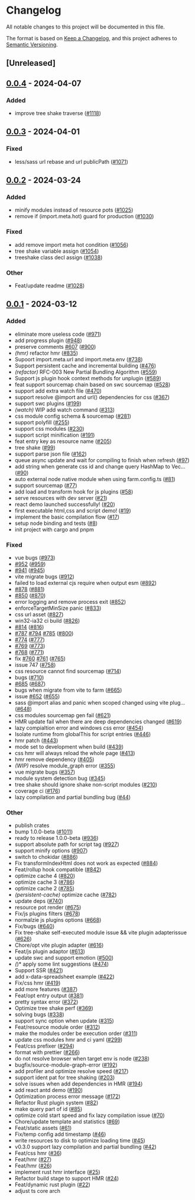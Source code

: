 # Changelog
All notable changes to this project will be documented in this file.

The format is based on [Keep a Changelog](https://keepachangelog.com/en/1.0.0/),
and this project adheres to [Semantic Versioning](https://semver.org/spec/v2.0.0.html).

## [Unreleased]

## [0.0.4](https://github.com/ErKeLost/farm/compare/farmfe_compiler-v0.0.3...farmfe_compiler-v0.0.4) - 2024-04-07

### Added
- improve tree shake traverse ([#1118](https://github.com/ErKeLost/farm/pull/1118))

## [0.0.3](https://github.com/farm-fe/farm/compare/farmfe_compiler-v0.0.2...farmfe_compiler-v0.0.3) - 2024-04-01

### Fixed
- less/sass url rebase and url publicPath ([#1071](https://github.com/farm-fe/farm/pull/1071))

## [0.0.2](https://github.com/farm-fe/farm/compare/farmfe_compiler-v0.0.1...farmfe_compiler-v0.0.2) - 2024-03-24

### Added
- minify modules instead of resource pots ([#1025](https://github.com/farm-fe/farm/pull/1025))
- remove if (import.meta.hot) guard for production ([#1030](https://github.com/farm-fe/farm/pull/1030))

### Fixed
- add remove import meta hot condition ([#1056](https://github.com/farm-fe/farm/pull/1056))
- tree shake variable assign ([#1054](https://github.com/farm-fe/farm/pull/1054))
- treeshake class decl assign ([#1038](https://github.com/farm-fe/farm/pull/1038))

### Other
- Feat/update readme ([#1028](https://github.com/farm-fe/farm/pull/1028))

## [0.0.1](https://github.com/farm-fe/farm/releases/tag/farmfe_compiler-v0.0.1) - 2024-03-12

### Added
- eliminate more useless code ([#971](https://github.com/farm-fe/farm/pull/971))
- add progress plugin ([#948](https://github.com/farm-fe/farm/pull/948))
- preserve comments [#607](https://github.com/farm-fe/farm/pull/607) ([#900](https://github.com/farm-fe/farm/pull/900))
- *(hmr)* refactor hmr ([#835](https://github.com/farm-fe/farm/pull/835))
- Supoort import.meta.url and import.meta.env ([#738](https://github.com/farm-fe/farm/pull/738))
- Support persistent cache and incremental building ([#476](https://github.com/farm-fe/farm/pull/476))
- *(refactor)* RFC-003 New Partial Bundling Algorithm ([#559](https://github.com/farm-fe/farm/pull/559))
- Support js plugin hook context methods for unplugin ([#589](https://github.com/farm-fe/farm/pull/589))
- feat support sourcemap chain based on swc sourcemap ([#528](https://github.com/farm-fe/farm/pull/528))
- support add extra watch file ([#470](https://github.com/farm-fe/farm/pull/470))
- support resolve @import and url() dependencies for css ([#367](https://github.com/farm-fe/farm/pull/367))
- support swc plugins ([#199](https://github.com/farm-fe/farm/pull/199))
- *(watch)* WIP add watch command ([#313](https://github.com/farm-fe/farm/pull/313))
- css module config schema & sourcemap ([#281](https://github.com/farm-fe/farm/pull/281))
- support polyfill ([#255](https://github.com/farm-fe/farm/pull/255))
- support css modules ([#230](https://github.com/farm-fe/farm/pull/230))
- support script minification ([#191](https://github.com/farm-fe/farm/pull/191))
- feat entry key as resource name ([#205](https://github.com/farm-fe/farm/pull/205))
- tree shake ([#99](https://github.com/farm-fe/farm/pull/99))
- support parse json file ([#162](https://github.com/farm-fe/farm/pull/162))
- queue async update and wait for compiling to finish when refresh ([#97](https://github.com/farm-fe/farm/pull/97))
- add string when generate css id and change query HashMap to Vec… ([#90](https://github.com/farm-fe/farm/pull/90))
- auto external node native module when using farm.config.ts ([#81](https://github.com/farm-fe/farm/pull/81))
- support sourcemap ([#77](https://github.com/farm-fe/farm/pull/77))
- add load and transform hook for js plugins ([#58](https://github.com/farm-fe/farm/pull/58))
- serve resources with dev server ([#21](https://github.com/farm-fe/farm/pull/21))
- react demo launched successfully! ([#20](https://github.com/farm-fe/farm/pull/20))
- first executable html,css and script demo! ([#19](https://github.com/farm-fe/farm/pull/19))
- implement the basic compilation flow ([#17](https://github.com/farm-fe/farm/pull/17))
- setup node binding and tests ([#8](https://github.com/farm-fe/farm/pull/8))
- init project with cargo and pnpm

### Fixed
- vue bugs ([#973](https://github.com/farm-fe/farm/pull/973))
- [#952](https://github.com/farm-fe/farm/pull/952) ([#959](https://github.com/farm-fe/farm/pull/959))
- [#941](https://github.com/farm-fe/farm/pull/941) ([#945](https://github.com/farm-fe/farm/pull/945))
- vite migrate bugs ([#912](https://github.com/farm-fe/farm/pull/912))
- failed to load external cjs require when output esm ([#892](https://github.com/farm-fe/farm/pull/892))
- [#878](https://github.com/farm-fe/farm/pull/878) ([#881](https://github.com/farm-fe/farm/pull/881))
- [#850](https://github.com/farm-fe/farm/pull/850) ([#870](https://github.com/farm-fe/farm/pull/870))
- error logging and remove process exit ([#852](https://github.com/farm-fe/farm/pull/852))
- enforceTargetMinSize panic ([#833](https://github.com/farm-fe/farm/pull/833))
- css url asset ([#827](https://github.com/farm-fe/farm/pull/827))
- win32-ia32 ci build ([#826](https://github.com/farm-fe/farm/pull/826))
- [#814](https://github.com/farm-fe/farm/pull/814) ([#816](https://github.com/farm-fe/farm/pull/816))
- [#787](https://github.com/farm-fe/farm/pull/787) [#794](https://github.com/farm-fe/farm/pull/794) [#785](https://github.com/farm-fe/farm/pull/785) ([#800](https://github.com/farm-fe/farm/pull/800))
- [#774](https://github.com/farm-fe/farm/pull/774) ([#777](https://github.com/farm-fe/farm/pull/777))
- [#769](https://github.com/farm-fe/farm/pull/769) ([#773](https://github.com/farm-fe/farm/pull/773))
- [#768](https://github.com/farm-fe/farm/pull/768) ([#771](https://github.com/farm-fe/farm/pull/771))
- fix [#760](https://github.com/farm-fe/farm/pull/760) [#761](https://github.com/farm-fe/farm/pull/761) ([#765](https://github.com/farm-fe/farm/pull/765))
- issue 747 ([#758](https://github.com/farm-fe/farm/pull/758))
- css resource cannot find sourcemap ([#714](https://github.com/farm-fe/farm/pull/714))
- bugs ([#710](https://github.com/farm-fe/farm/pull/710))
- [#685](https://github.com/farm-fe/farm/pull/685) ([#687](https://github.com/farm-fe/farm/pull/687))
- bugs when migrate from vite to farm ([#665](https://github.com/farm-fe/farm/pull/665))
- issue [#652](https://github.com/farm-fe/farm/pull/652) ([#655](https://github.com/farm-fe/farm/pull/655))
- sass @import alias and panic when scoped changed using vite plug… ([#648](https://github.com/farm-fe/farm/pull/648))
- css modules sourcemap gen fail ([#621](https://github.com/farm-fe/farm/pull/621))
- HMR update fail when there are deep dependencies changed ([#619](https://github.com/farm-fe/farm/pull/619))
- lazy compialtion error and windows css error ([#454](https://github.com/farm-fe/farm/pull/454))
- Isolate runtime from globalThis for script entries ([#446](https://github.com/farm-fe/farm/pull/446))
- hmr patch ([#443](https://github.com/farm-fe/farm/pull/443))
- mode set to development when build ([#439](https://github.com/farm-fe/farm/pull/439))
- css hmr will always reload the whole page ([#413](https://github.com/farm-fe/farm/pull/413))
- hmr remove dependency ([#405](https://github.com/farm-fe/farm/pull/405))
- *(WIP)* resolve module_graph  error ([#355](https://github.com/farm-fe/farm/pull/355))
- vue migrate bugs ([#357](https://github.com/farm-fe/farm/pull/357))
- module system detection bug ([#345](https://github.com/farm-fe/farm/pull/345))
- tree shake should ignore shake non-script modules ([#210](https://github.com/farm-fe/farm/pull/210))
- coverage ci ([#176](https://github.com/farm-fe/farm/pull/176))
- lazy compilation and partial bundling bug ([#44](https://github.com/farm-fe/farm/pull/44))

### Other
- publish crates
- bump 1.0.0-beta ([#1011](https://github.com/farm-fe/farm/pull/1011))
- ready to release 1.0.0-beta ([#936](https://github.com/farm-fe/farm/pull/936))
- support absolute path for script tag ([#927](https://github.com/farm-fe/farm/pull/927))
- support minify options ([#907](https://github.com/farm-fe/farm/pull/907))
- switch to chokidar ([#886](https://github.com/farm-fe/farm/pull/886))
- Fix transformIndexHtml does not work as expected ([#884](https://github.com/farm-fe/farm/pull/884))
- Feat/rollup hook compatible ([#842](https://github.com/farm-fe/farm/pull/842))
- optimize cache 4 ([#820](https://github.com/farm-fe/farm/pull/820))
- optimize cache 3 ([#786](https://github.com/farm-fe/farm/pull/786))
- optimize cache 2 ([#785](https://github.com/farm-fe/farm/pull/785))
- *(persistent-cache)* optimize cache ([#782](https://github.com/farm-fe/farm/pull/782))
- update deps ([#740](https://github.com/farm-fe/farm/pull/740))
- resource pot render ([#675](https://github.com/farm-fe/farm/pull/675))
- Fix/js plugins filters ([#678](https://github.com/farm-fe/farm/pull/678))
- normalzie js plugins options ([#668](https://github.com/farm-fe/farm/pull/668))
- Fix/bugs ([#640](https://github.com/farm-fe/farm/pull/640))
- Fix tree-shake self-executed module issue && vite plugin adapterissue ([#626](https://github.com/farm-fe/farm/pull/626))
- Chore/opt vite plugin adapter ([#616](https://github.com/farm-fe/farm/pull/616))
- Feat/js plugin adaptor ([#613](https://github.com/farm-fe/farm/pull/613))
- update swc and support emotion ([#500](https://github.com/farm-fe/farm/pull/500))
- *(*)* apply some lint suggestions ([#474](https://github.com/farm-fe/farm/pull/474))
- Support SSR ([#421](https://github.com/farm-fe/farm/pull/421))
- add x-data-spreadsheet example ([#422](https://github.com/farm-fe/farm/pull/422))
- Fix/css hmr ([#419](https://github.com/farm-fe/farm/pull/419))
- add more features ([#387](https://github.com/farm-fe/farm/pull/387))
- Feat/opt entry output ([#381](https://github.com/farm-fe/farm/pull/381))
- pretty syntax error ([#372](https://github.com/farm-fe/farm/pull/372))
- Optimize tree shake perf ([#369](https://github.com/farm-fe/farm/pull/369))
- solving bugs ([#338](https://github.com/farm-fe/farm/pull/338))
- support sync option when update ([#315](https://github.com/farm-fe/farm/pull/315))
- Feat/resource module order ([#312](https://github.com/farm-fe/farm/pull/312))
- make the modules order be execution order ([#311](https://github.com/farm-fe/farm/pull/311))
- update css modules hmr and ci yaml ([#299](https://github.com/farm-fe/farm/pull/299))
- Feat/css prefixer ([#294](https://github.com/farm-fe/farm/pull/294))
- format with prettier ([#266](https://github.com/farm-fe/farm/pull/266))
- do not resolve browser when target env is node ([#238](https://github.com/farm-fe/farm/pull/238))
- bugfix/source-module-graph-error ([#192](https://github.com/farm-fe/farm/pull/192))
- add profiler and optimize resolve speed ([#217](https://github.com/farm-fe/farm/pull/217))
- support ident pat for tree shaking ([#203](https://github.com/farm-fe/farm/pull/203))
- solve issues when add dependencies in HMR ([#194](https://github.com/farm-fe/farm/pull/194))
- add react antd demo ([#190](https://github.com/farm-fe/farm/pull/190))
- Optimization process error message ([#172](https://github.com/farm-fe/farm/pull/172))
- Refactor Rust plugin system ([#82](https://github.com/farm-fe/farm/pull/82))
- make query part of id ([#85](https://github.com/farm-fe/farm/pull/85))
- optimize cold start speed and fix lazy compilation issue ([#70](https://github.com/farm-fe/farm/pull/70))
- Chore/update template and statistics ([#69](https://github.com/farm-fe/farm/pull/69))
- Feat/static assets ([#61](https://github.com/farm-fe/farm/pull/61))
- Fix/temp config add timestamp ([#46](https://github.com/farm-fe/farm/pull/46))
- write resources to disk to optimize loading time ([#45](https://github.com/farm-fe/farm/pull/45))
- v0.3.0 support lazy compilation and partial bundling ([#42](https://github.com/farm-fe/farm/pull/42))
- Feat/css hmr ([#36](https://github.com/farm-fe/farm/pull/36))
- Feat/hmr ([#27](https://github.com/farm-fe/farm/pull/27))
- Feat/hmr ([#26](https://github.com/farm-fe/farm/pull/26))
- implement rust hmr interface ([#25](https://github.com/farm-fe/farm/pull/25))
- Refactor build stage to support HMR ([#24](https://github.com/farm-fe/farm/pull/24))
- Feat/dynamic rust plugin ([#22](https://github.com/farm-fe/farm/pull/22))
- adjust ts core arch
